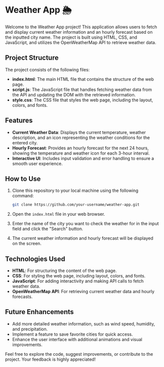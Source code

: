 # Weather App 🌦️

Welcome to the Weather App project! This application allows users to fetch and display current weather information and an hourly forecast based on the inputted city name. The project is built using HTML, CSS, and JavaScript, and utilizes the OpenWeatherMap API to retrieve weather data.

## Project Structure

The project consists of the following files:

- **index.html**: The main HTML file that contains the structure of the web page.
- **script.js**: The JavaScript file that handles fetching weather data from the API and updating the DOM with the retrieved information.
- **style.css**: The CSS file that styles the web page, including the layout, colors, and fonts.

## Features

- **Current Weather Data**: Displays the current temperature, weather description, and an icon representing the weather conditions for the entered city.
- **Hourly Forecast**: Provides an hourly forecast for the next 24 hours, showing the temperature and weather icon for each 3-hour interval.
- **Interactive UI**: Includes input validation and error handling to ensure a smooth user experience.

## How to Use

1. Clone this repository to your local machine using the following command:

   ```bash
   git clone https://github.com/your-username/weather-app.git
   ```

2. Open the `index.html` file in your web browser.

3. Enter the name of the city you want to check the weather for in the input field and click the "Search" button.

4. The current weather information and hourly forecast will be displayed on the screen.

## Technologies Used

- **HTML**: For structuring the content of the web page.
- **CSS**: For styling the web page, including layout, colors, and fonts.
- **JavaScript**: For adding interactivity and making API calls to fetch weather data.
- **OpenWeatherMap API**: For retrieving current weather data and hourly forecasts.

## Future Enhancements

- Add more detailed weather information, such as wind speed, humidity, and precipitation.
- Implement a feature to save favorite cities for quick access.
- Enhance the user interface with additional animations and visual improvements.

Feel free to explore the code, suggest improvements, or contribute to the project. Your feedback is highly appreciated!
